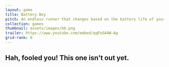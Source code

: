 ```yaml
---
layout: game
title: Battery Boy
pitch: An endless runner that changes based on the battery life of your device
collection: games
thumbnail: assets/images/bb.png
trailer: https://www.youtube.com/embed/qqFoSA4W-Ag
grid-rank: 0
---
```


## Hah, fooled you! This one isn't out yet.